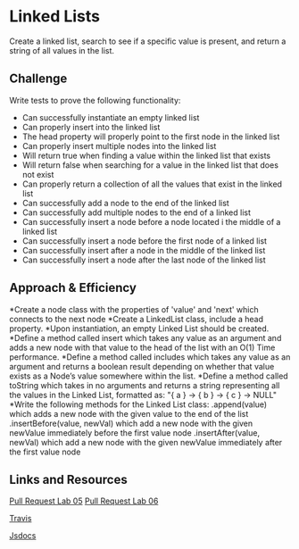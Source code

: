 # Linked Lists

Create a linked list, search to see if a specific value is present, and return a string of all values in the list.

## Challenge

Write tests to prove the following functionality:

- Can successfully instantiate an empty linked list
- Can properly insert into the linked list
- The head property will properly point to the first node in the linked list
- Can properly insert multiple nodes into the linked list
- Will return true when finding a value within the linked list that exists
- Will return false when searching for a value in the linked list that does not exist
- Can properly return a collection of all the values that exist in the linked list
- Can successfully add a node to the end of the linked list
- Can successfully add multiple nodes to the end of a linked list
- Can successfully insert a node before a node located i the middle of a linked list
- Can successfully insert a node before the first node of a linked list
- Can successfully insert after a node in the middle of the linked list
- Can successfully insert a node after the last node of the linked list

## Approach & Efficiency

*Create a node class with the properties of 'value' and 'next' which connects to the next node
*Create a LinkedList class, include a head property.
*Upon instantiation, an empty Linked List should be created.
*Define a method called insert which takes any value as an argument and adds a new node with that value to the head of the list with an O(1) Time performance.
*Define a method called includes which takes any value as an argument and returns a boolean result depending on whether that value exists as a Node’s value somewhere within the list.
*Define a method called toString which takes in no arguments and returns a string representing all the values in the Linked List, formatted as: "{ a } -> { b } -> { c } -> NULL"
*Write the following methods for the Linked List class:
  .append(value) which adds a new node with the given value to the end of the list
  .insertBefore(value, newVal) which add a new node with the given newValue immediately before the first value node
  .insertAfter(value, newVal) which add a new node with the given newValue immediately after the first value node

## Links and Resources

[Pull Request Lab 05](https://github.com/LindsayPeltier-401-advanced-javascript/data-structures-and-algorithms-401/pull/11/)
[Pull Request Lab 06](https://github.com/LindsayPeltier-401-advanced-javascript/data-structures-and-algorithms-401/pull/12/)

[Travis](https://www.travis-ci.com/LindsayPeltier-401-advanced-javascript/data-structures-and-algorithms-401)

[Jsdocs](../../docs/LinkedList.html)
